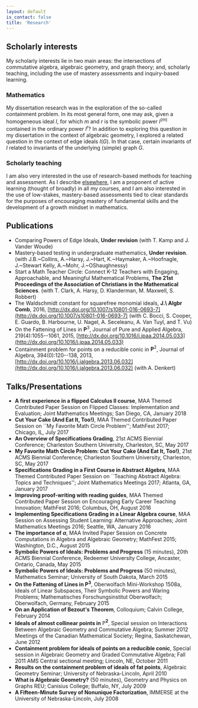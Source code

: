 ```yaml
---
layout: default
is_contact: false
title: 'Research'
---
```


## Scholarly interests

My scholarly interests lie in two main areas: the intersections of commutative algebra, algebraic geometry, and graph theory; and, scholarly teaching, including the use of mastery assessments and inquiry-based learning.


### Mathematics

My dissertation research was in the exploration of the so-called containment problem. In its most general form, one may ask, given a homogeneous ideal $I$, for which $m$ and $r$ is the symbolic power $I^{(m)}$ contained in the ordinary power $I^r$? In addition to exploring this question in my dissertation in the context of algebraic geometry, I explored a related question in the context of edge ideals $I(G)$. In that case, certain invariants of $I$ related to invariants of the underlying (simple) graph $G$.


### Scholarly teaching

I am also very interested in the use of research-based methods for teaching and assessment. As I describe [elsewhere](teaching), I am a proponent of active learning (thought of broadly) in all my courses, and I am also interested in the use of low-stakes, mastery-based assessments tied to clear standards for the purposes of encouraging mastery of fundamental skills and the development of a growth mindset in mathematics.

## Publications



* Comparing Powers of Edge Ideals, __Under revision__ (with T. Kamp and J. Vander Woude)
* Mastery-based testing in undergraduate mathematics, __Under revision__. (with J.B.~Collins, A.~Harsy, J.~Hart, K.~Haymaker, A.~Hoofnagle,  J.~Stewart Kelly, A.~Mohr, J.~OShaughnessy)
* Start a Math Teacher Circle:  Connect K-12 Teachers with Engaging, Approachable, and Meaningful Mathematical  Problems, __The 21st Proceedings of the Association of Christians in the Mathematical Sciences__. (with T. Clark, A. Harsy, D. Klanderman, M. Maxwell, S. Robbert)
* The Waldschmidt constant for squarefree monomial ideals, __J.\ Algbr Comb__, 2016, [http://dx.doi.org/10.1007/s10801-016-0693-7](http://dx.doi.org/10.1007/s10801-016-0693-7) (with C. Bocci,  S. Cooper, E. Guardo, B. Harbourne, U. Nagel, A. Seceleanu, A. Van Tuyl,  and T. Vu)
* On the Fattening of Lines in $\mathbf{P}^3$, Journal of Pure and Applied Algebra, 219(4):1055--1061, 2015, [http://dx.doi.org/10.1016/j.jpaa.2014.05.033](http://dx.doi.org/10.1016/j.jpaa.2014.05.033)
* Containment problem for points on a reducible conic in $\mathbf{P}^2$, Journal of Algebra, 394(0):120--138, 2013, [http://dx.doi.org/10.1016/j.jalgebra.2013.06.032](http://dx.doi.org/10.1016/j.jalgebra.2013.06.032) (with A. Denkert)

## Talks/Presentations

* __A first experience in a flipped Calculus II course__, MAA Themed Contributed Paper Session on Flipped Classes: Implementation and Evaluation; Joint Mathematics Meetings; San Diego, CA, January 2018
*  __Cut Your Cake (And Eat It, Too!)__, MAA Themed Contributed Paper Session on ``My Favorite Math Circle Problem''; MathFest 2017; Chicago, IL, July 2017
* __An Overview of Specifications Grading__, 21st ACMS Biennial Conference; Charleston Southern University, Charleston, SC, May 2017
* __My Favorite Math Circle Problem: Cut Your Cake (And Eat It, Too!)__, 21st ACMS Biennial Conference; Charleston Southern University, Charleston, SC, May 2017
*  __Specifications Grading in a First Course in Abstract Algebra__,
         MAA Themed Contributed Paper Session on ``Teaching Abstract Algebra: Topics and Techniques''; Joint Mathematics Meetings 2017; Atlanta, GA, January 2017
*  __Improving proof-writing with reading guides__,
         MAA Themed Contributed Paper Session on Encouraging Early Career Teaching Innovation; MathFest 2016; Columbus, OH, August 2016
* __Implementing Specifications Grading in a Linear Algebra course__,
       	 MAA Session on Assessing Student Learning: Alternative Approaches; Joint Mathematics Meetings 2016; Seattle, WA, January 2016
* __The importance of $\alpha$__,
		MAA Invited Paper Session on Concrete Computations in Algebra and Algebraic Geometry; MathFest 2015; Washington, D.C., August 2015
* __Symbolic Powers of Ideals: Problems and Progress__ (15 minutes),
         20th ACMS Biennial Conference, Redeemer University College, Ancaster, Ontario, Canada, May 2015
* __Symbolic Powers of Ideals: Problems and Progress__ (50 minutes),
         Mathematics Seminar; University of South Dakota, March 2015
* __On the Fattening of Lines in $\mathbf{P}^3$__,
       	Oberwolfach Mini-Workshop 1508a,  Ideals of Linear Subspaces, Their Symbolic Powers and Waring Problems; Mathematisches Forschungsinstitut Oberwolfach; Oberwolfach, Germany, February 2015
* __On an Application of Bezout's Theorem__,
         Colloquium; Calvin College, February 2014
* __Ideals of almost collinear points in $\mathbb{P}^2$__,
         Special session on Interactions Between Algebraic Geometry and Commutative Algebra; Summer 2012 Meetings of the Canadian Mathematical Society; Regina, Saskatchewan, June 2012
* __Containment problem for ideals of points on a reducible conic__,
         Special session in Algebraic Geometry and Graded Commutative Algebra; Fall 2011 AMS Central sectional meeting; Lincoln, NE, October 2011
* __Results on the containment problem of ideals of fat points__,
         Algebraic Geometry Seminar; University of Nebraska-Lincoln, April 2010
* __What is Algebraic Geometry?__ (50 minutes),
         Geometry and Physics on Graphs REU; Canisius College; Buffalo, NY, July 2009
* __A Fifteen-Minute Survey of Nonunique Factorization__,
         IMMERSE at the University of Nebraska-Lincoln, July 2008